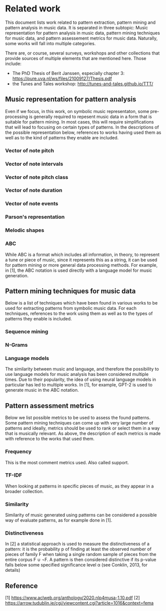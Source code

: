 # Related work

This document lists work related to pattern extraction, pattern mining and pattern analysis in music data. It is separated in three subtopic: Music representation for pattern analysis in music data, pattern mining techniques for music data, and pattern assessement metrics for music data. Naturally, some works will fall into multiple categories.

There are, or course, several surveys, workshops and other collections that provide sources of multiple elements that are mentioned here. Those include:
* The PhD Thesis of Berit Janssen, especially chapter 3: https://pure.uva.nl/ws/files/21009127/Thesis.pdf
* the Tunes and Tales workshop: http://tunes-and-tales.github.io/TTT/  

## Music representation for pattern analysis

Even if we focus, in this work, on symbolic music representaton, some pre-processing is generally required to repesent music data in a form that is suitable for pattern mining. In most cases, this will require simplifications that will lead to focusing on certain types of patterns. In the descriptions of the possible representation below, references to works having used them as well as to the kind of patterns they enable are included.

### Vector of note pitch

### Vector of note intervals

### Vector of note pitch class

### Vector of note duration

### Vector of note events

### Parson's representation 

### Melodic shapes

### ABC 

While ABC is a format which includes all information, in theory, to represent a tune or piece of music, since it represents this as a string, it can be used for pattern mining or more general data processing methods. For example, in [1], the ABC notation is used directly with a language model for music generation. 

## Pattern mining techniques for music data

Below is a list of techniques which have been found in various works to be used for extracting patterns from symbolic music data. For each techniques, references to the work using them as well as to the types of patterns they enable is included. 

### Sequence mining

### N-Grams

### Language models

The similarity between music and language, and therefore the possibility to use language models for music analysis has been considered multiple times. Due to their popularity, the idea of using neural language models in particular has led to multiple works. In [1], for example, GPT-2 is used to generate music in the ABC notation. 

## Pattern assessment metrics

Below we list possible metrics to be used to assess the found patterns. Some pattern mining techniques can come up with very large number of patterns and ideally, metrics should be used to rank or select them in a way that is musically relevant. As above, the description of each metrics is made with reference to the works that used them. 

### Frequency

This is the most comment metrics used. Also called support.

### TF-IDF

When looking at patterns in specific pieces of music, as they appear in a broader collection.

### Similarity 

Similarity of music generated using patterns can be considered a possible way of evaluate patterns, as for example done in [1]. 

### Distinctiveness

In [2] a statistical approach is used to measure the
distinctiveness of a pattern: it is the probability p of finding
at least the observed number of pieces of family F when
taking a single random sample of pieces from the entire
corpus F ∪ ¬F. A pattern is then considered distinctive if
its p-value falls below some specified significance level α
(see Conklin, 2013, for details)

## Reference

[1] https://www.aclweb.org/anthology/2020.nlp4musa-1.10.pdf
[2] https://arrow.tudublin.ie/cgi/viewcontent.cgi?article=1016&context=fema
